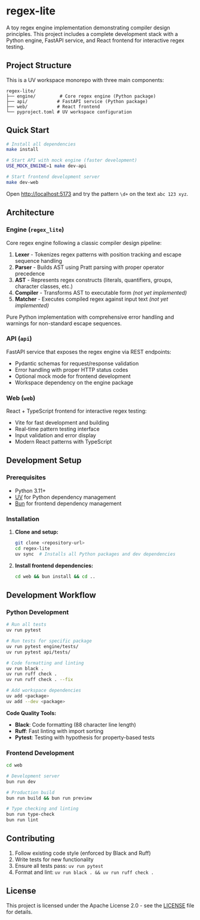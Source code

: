 # regex-lite

A toy regex engine implementation demonstrating compiler design principles. This project includes a complete development
stack with a Python engine, FastAPI service, and React frontend for interactive regex testing.

## Project Structure

This is a UV workspace monorepo with three main components:

```
regex-lite/
├── engine/         # Core regex engine (Python package)
├── api/           # FastAPI service (Python package)
├── web/           # React frontend
└── pyproject.toml # UV workspace configuration
```

## Quick Start

```bash
# Install all dependencies
make install

# Start API with mock engine (faster development)
USE_MOCK_ENGINE=1 make dev-api

# Start frontend development server
make dev-web
```

Open [http://localhost:5173](http://localhost:5173) and try the pattern `\d+` on the text `abc 123 xyz`.

## Architecture

### Engine (`regex_lite`)

Core regex engine following a classic compiler design pipeline:

1. **Lexer** - Tokenizes regex patterns with position tracking and escape sequence handling
2. **Parser** - Builds AST using Pratt parsing with proper operator precedence
3. **AST** - Represents regex constructs (literals, quantifiers, groups, character classes, etc.)
4. **Compiler** - Transforms AST to executable form *(not yet implemented)*
5. **Matcher** - Executes compiled regex against input text *(not yet implemented)*

Pure Python implementation with comprehensive error handling and warnings for non-standard escape sequences.

### API (`api`)

FastAPI service that exposes the regex engine via REST endpoints:

- Pydantic schemas for request/response validation
- Error handling with proper HTTP status codes
- Optional mock mode for frontend development
- Workspace dependency on the engine package

### Web (`web`)

React + TypeScript frontend for interactive regex testing:

- Vite for fast development and building
- Real-time pattern testing interface
- Input validation and error display
- Modern React patterns with TypeScript

## Development Setup

### Prerequisites

- Python 3.11+
- [UV](https://github.com/astral-sh/uv) for Python dependency management
- [Bun](https://bun.sh/) for frontend dependency management

### Installation

1. **Clone and setup:**
   ```bash
   git clone <repository-url>
   cd regex-lite
   uv sync  # Installs all Python packages and dev dependencies
   ```

2. **Install frontend dependencies:**
   ```bash
   cd web && bun install && cd ..
   ```

## Development Workflow

### Python Development

```bash
# Run all tests
uv run pytest

# Run tests for specific package
uv run pytest engine/tests/
uv run pytest api/tests/

# Code formatting and linting
uv run black .
uv run ruff check .
uv run ruff check . --fix

# Add workspace dependencies
uv add <package>
uv add --dev <package>
```

**Code Quality Tools:**

- **Black**: Code formatting (88 character line length)
- **Ruff**: Fast linting with import sorting
- **Pytest**: Testing with hypothesis for property-based tests

### Frontend Development

```bash
cd web

# Development server
bun run dev

# Production build
bun run build && bun run preview

# Type checking and linting
bun run type-check
bun run lint
```

## Contributing

1. Follow existing code style (enforced by Black and Ruff)
2. Write tests for new functionality
3. Ensure all tests pass: `uv run pytest`
4. Format and lint: `uv run black . && uv run ruff check .`

## License

This project is licensed under the Apache License 2.0 - see the [LICENSE](LICENSE) file for details.
